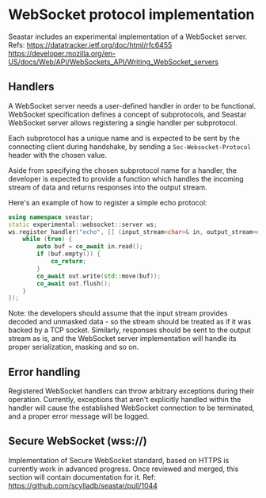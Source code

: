 # WebSocket protocol implementation

Seastar includes an experimental implementation of a WebSocket server.
Refs:
https://datatracker.ietf.org/doc/html/rfc6455
https://developer.mozilla.org/en-US/docs/Web/API/WebSockets_API/Writing_WebSocket_servers

## Handlers

A WebSocket server needs a user-defined handler in order to be functional. WebSocket specification defines a concept of subprotocols, and Seastar WebSocket server allows registering a single handler per subprotocol.

Each subprotocol has a unique name and is expected to be sent by the connecting client during handshake,
by sending a `Sec-Websocket-Protocol` header with the chosen value.

Aside from specifying the chosen subprotocol name for a handler, the developer is expected to provide a function
which handles the incoming stream of data and returns responses into the output stream.

Here's an example of how to register a simple echo protocol:

```cpp
using namespace seastar;
static experimental::websocket::server ws;
ws.register_handler("echo", [] (input_stream<char>& in, output_stream<char>& out) -> future<> {
    while (true) {
        auto buf = co_await in.read();
        if (buf.empty()) {
            co_return;
        }
        co_await out.write(std::move(buf));
        co_await out.flush();
    }
});
```

Note: the developers should assume that the input stream provides decoded and unmasked data - so the stream should be treated as if it was backed by a TCP socket. Similarly, responses should be sent to the output stream as is, and the WebSocket server implementation will handle its proper serialization, masking and so on.

## Error handling

Registered WebSocket handlers can throw arbitrary exceptions during their operation. Currently, exceptions that aren't explicitly handled within the handler will cause the established WebSocket connection to be terminated, and a proper error message will be logged.

## Secure WebSocket (wss://)

Implementation of Secure WebSocket standard, based on HTTPS is currently work in advanced progress. Once reviewed and merged, this section will contain documentation for it.
Ref: https://github.com/scylladb/seastar/pull/1044

